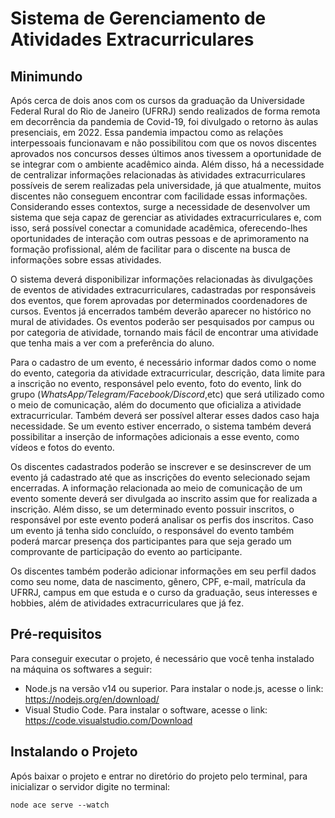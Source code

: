 # Sistema de Gerenciamento de Atividades Extracurriculares

## Minimundo

Após cerca de dois anos com os cursos da graduação da Universidade Federal Rural do Rio de Janeiro (UFRRJ) sendo realizados de forma remota em decorrência da pandemia de Covid-19, foi divulgado o retorno às aulas presenciais, em 2022. Essa pandemia impactou como as relações interpessoais funcionavam e não possibilitou com que os novos discentes aprovados nos concursos desses últimos anos tivessem a oportunidade de se integrar com o ambiente acadêmico ainda. Além disso, há a necessidade de centralizar informações relacionadas às atividades extracurriculares possíveis de serem realizadas pela universidade, já que atualmente, muitos discentes não conseguem encontrar com facilidade essas informações. Considerando esses contextos, surge a necessidade de desenvolver um sistema que seja capaz de gerenciar as atividades extracurriculares e, com isso, será possível conectar a comunidade acadêmica, oferecendo-lhes oportunidades de interação com outras pessoas e de aprimoramento na formação profissional, além de facilitar para o discente na busca de informações sobre essas atividades. 

O sistema deverá disponibilizar informações relacionadas às divulgações de eventos de atividades extracurriculares, cadastradas por responsáveis dos eventos, que forem aprovadas por determinados coordenadores de cursos. Eventos já encerrados também deverão aparecer no histórico no mural de atividades. Os eventos poderão ser pesquisados por campus ou por categoria de atividade, tornando mais fácil de encontrar uma atividade que tenha mais a ver com a preferência do aluno.

Para o cadastro de um evento, é necessário informar dados como o nome do evento, categoria da atividade extracurricular, descrição, data limite para a inscrição no evento, responsável pelo evento, foto do evento, link do grupo (*WhatsApp/Telegram/Facebook/Discord*,etc) que será utilizado como o meio de comunicação, além do documento que oficializa a atividade extracurricular. Também deverá ser possível alterar esses dados caso haja necessidade. Se um evento estiver encerrado, o sistema também deverá possibilitar a inserção de informações adicionais a esse evento, como vídeos e fotos do evento.

Os discentes cadastrados poderão se inscrever e se desinscrever de um evento já cadastrado até que as inscrições do evento selecionado sejam encerradas. A informação relacionada ao meio de comunicação de um evento somente deverá ser divulgada ao inscrito assim que for realizada a inscrição. Além disso, se um determinado evento possuir inscritos, o responsável por este evento poderá analisar os perfis dos inscritos. Caso um evento já tenha sido concluído, o responsável do evento também poderá marcar presença dos participantes para que seja gerado um comprovante de participação do evento ao participante.

Os discentes também poderão adicionar informações em seu perfil dados como seu nome, data de nascimento, gênero, CPF, e-mail, matrícula da UFRRJ, campus em que estuda e o curso da graduação, seus interesses e hobbies, além de atividades extracurriculares que já fez. 

## Pré-requisitos
Para conseguir executar o projeto, é necessário que você tenha instalado na máquina os softwares a seguir:
- Node.js na versão v14 ou superior. Para instalar o node.js, acesse o link: https://nodejs.org/en/download/
- Visual Studio Code. Para instalar o software, acesse o link: https://code.visualstudio.com/Download

## Instalando o Projeto
Após baixar o projeto e entrar no diretório do projeto pelo terminal, para inicializar o servidor digite no terminal: 
```
node ace serve --watch
```
